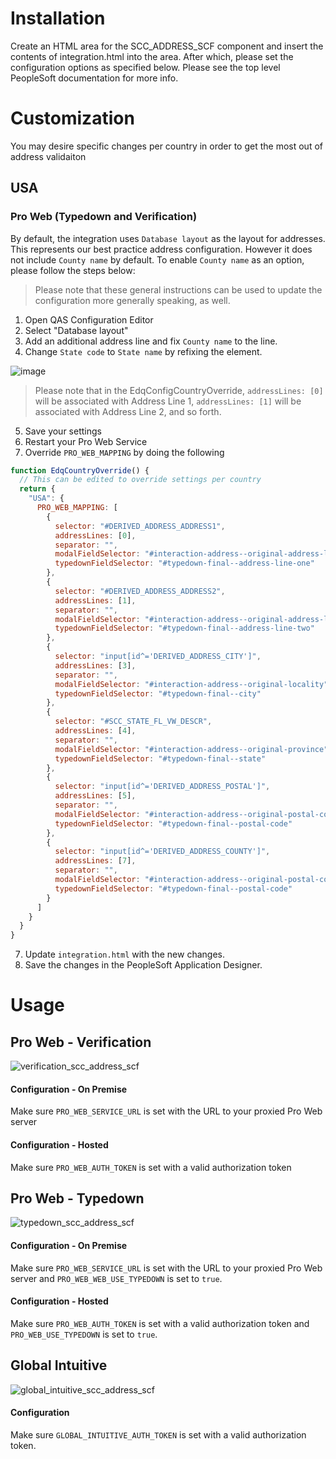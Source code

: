 # Installation
Create an HTML area for the SCC_ADDRESS_SCF component and insert the contents of integration.html
into the area. After which, please set the configuration options as specified below. Please see
the top level PeopleSoft documentation for more info. 

# Customization
You may desire specific changes per country in order to get the most out of
address validaiton

## USA 

### Pro Web (Typedown and Verification)
By default, the integration uses `Database layout` as the layout for addresses. This represents
our best practice address configuration. However it does not include `County name` by default. 
To enable `County name` as an option, please follow the steps below:

> Please note that these general instructions can be used to update the configuration 
  more generally speaking, as well.

1. Open QAS Configuration Editor
2. Select "Database layout"
3. Add an additional address line and fix `County name` to the line. 
4. Change `State code` to `State name` by refixing the element.

![image](https://user-images.githubusercontent.com/5572859/74271178-72279680-4cda-11ea-9b79-30e4a99641e0.png)

> Please note that in the EdqConfigCountryOverride, `addressLines: [0]` will be associated with Address Line 1, `addressLines: [1]` will be 
  associated with Address Line 2, and so forth.
  
5. Save your settings
6. Restart your Pro Web Service
7. Override `PRO_WEB_MAPPING` by doing the following

```javascript
function EdqCountryOverride() {
  // This can be edited to override settings per country
  return {
    "USA": {
      PRO_WEB_MAPPING: [
        {
          selector: "#DERIVED_ADDRESS_ADDRESS1",
          addressLines: [0],
          separator: "",
          modalFieldSelector: "#interaction-address--original-address-line-one",
          typedownFieldSelector: "#typedown-final--address-line-one"
        },
        {
          selector: "#DERIVED_ADDRESS_ADDRESS2",
          addressLines: [1],
          separator: "",
          modalFieldSelector: "#interaction-address--original-address-line-two",
          typedownFieldSelector: "#typedown-final--address-line-two"
        },
        {
          selector: "input[id^='DERIVED_ADDRESS_CITY']",
          addressLines: [3],
          separator: "",
          modalFieldSelector: "#interaction-address--original-locality",
          typedownFieldSelector: "#typedown-final--city"
        },
        {
          selector: "#SCC_STATE_FL_VW_DESCR",
          addressLines: [4],
          separator: "",
          modalFieldSelector: "#interaction-address--original-province",
          typedownFieldSelector: "#typedown-final--state"
        },
        {
          selector: "input[id^='DERIVED_ADDRESS_POSTAL']",
          addressLines: [5],
          separator: "",
          modalFieldSelector: "#interaction-address--original-postal-code",
          typedownFieldSelector: "#typedown-final--postal-code"
        },
        {
          selector: "input[id^='DERIVED_ADDRESS_COUNTY']",
          addressLines: [7],
          separator: "",
          modalFieldSelector: "#interaction-address--original-postal-code",
          typedownFieldSelector: "#typedown-final--postal-code"
        }
      ]
    }
  }
}
```

7. Update `integration.html` with the new changes.
8. Save the changes in the PeopleSoft Application Designer.


# Usage
## Pro Web - Verification
![verification_scc_address_scf](https://user-images.githubusercontent.com/5572859/72351121-bc066800-36ad-11ea-97f3-0c0522f54afd.gif)

#### Configuration - On Premise
Make sure `PRO_WEB_SERVICE_URL` is set with the URL to your proxied Pro Web server

#### Configuration - Hosted
Make sure `PRO_WEB_AUTH_TOKEN` is set with a valid authorization token

## Pro Web - Typedown
![typedown_scc_address_scf](https://user-images.githubusercontent.com/5572859/72350725-f7ecfd80-36ac-11ea-8e35-79cc54e9996e.gif)

#### Configuration - On Premise
Make sure `PRO_WEB_SERVICE_URL` is set with the URL to your proxied Pro Web server and
`PRO_WEB_WEB_USE_TYPEDOWN` is set to `true`.

#### Configuration - Hosted
Make sure `PRO_WEB_AUTH_TOKEN` is set with a valid authorization token and `PRO_WEB_USE_TYPEDOWN` is
set to `true`.

## Global Intuitive
![global_intuitive_scc_address_scf](https://user-images.githubusercontent.com/5572859/72350345-4a79ea00-36ac-11ea-8ac4-dfd231c116b9.gif)

#### Configuration
Make sure `GLOBAL_INTUITIVE_AUTH_TOKEN` is set with a valid authorization token.

